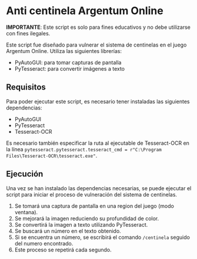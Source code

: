 

# Anti centinela Argentum Online

**IMPORTANTE**: Este script es solo para fines educativos y no debe utilizarse con fines ilegales.

Este script fue diseñado para vulnerar el sistema de centinelas en el juego Argentum Online. Utiliza las siguientes librerías:

*   PyAutoGUI: para tomar capturas de pantalla
*   PyTesseract: para convertir imágenes a texto


## Requisitos

Para poder ejecutar este script, es necesario tener instaladas las siguientes dependencias:

*   PyAutoGUI
*   PyTesseract
*   Tesseract-OCR

Es necesario también especificar la ruta al ejecutable de Tesseract-OCR en la línea `pytesseract.pytesseract.tesseract_cmd = r"C:\Program Files\Tesseract-OCR\tesseract.exe"`.

## Ejecución

Una vez se han instalado las dependencias necesarias, se puede ejecutar el script para iniciar el proceso de vulneración del sistema de centinelas.

1.  Se tomará una captura de pantalla en una region del juego (modo ventana).
2.  Se mejorará la imagen reduciendo su profundidad de color.
3.  Se convertirá la imagen a texto utilizando PyTesseract.
4.  Se buscará un número en el texto obtenido.
5.  Si se encuentra un número, se escribirá  el comando `/centinela` seguido del numero encontrado.
6.  Este proceso se repetirá cada segundo.

